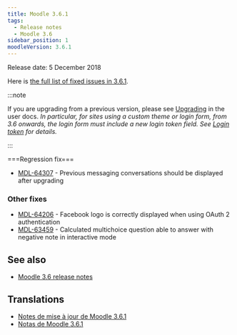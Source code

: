 ```yaml
---
title: Moodle 3.6.1
tags:
  - Release notes
  - Moodle 3.6
sidebar_position: 1
moodleVersion: 3.6.1
---
```

Release date: 5 December 2018

Here is [the full list of fixed issues in 3.6.1](https://moodle.atlassian.net/secure/IssueNavigator!executeAdvanced.jspa?jqlQuery=project+%3D+mdl+AND+resolution+%3D+fixed+AND+fixVersion+in+%28%223.6.1%22%29+ORDER+BY+priority+DESC&runQuery=true&clear=true).

:::note

If you are upgrading from a previous version, please see [Upgrading](https://docs.moodle.org/en/Upgrading) in the user docs. *In particular, for sites using a custom theme or login form, from 3.6 onwards, the login form must include a new login token field. See [Login token](https://docs.moodle.org/dev/Login_token) for details.*

:::

===Regression fix===

- [MDL-64307](https://moodle.atlassian.net/browse/MDL-64307) - Previous messaging conversations should be displayed after upgrading

### Other fixes

- [MDL-64206](https://moodle.atlassian.net/browse/MDL-64206) - Facebook logo is correctly displayed when using OAuth 2 authentication
- [MDL-63459](https://moodle.atlassian.net/browse/MDL-63459) - Calculated multichoice question able to answer with negative note in interactive mode

## See also

- [Moodle 3.6 release notes](../3.6.md)

## Translations

- [Notes de mise à jour de Moodle 3.6.1](https://docs.moodle.org/fr/Notes_de_mise_à_jour_de_Moodle_3.6.1)
- [Notas de Moodle 3.6.1](https://docs.moodle.org/es/Notas_de_Moodle_3.6.1)
